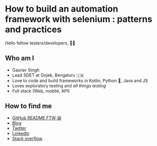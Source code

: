 # How to build an automation framework with selenium : patterns and practices

Hello fellow testers/developers, 👋🏼

## Who am I

- Gaurav Singh
- Lead SDET at Gojek, Bengaluru 🇮🇳
- Love to code and build frameworks in Kotlin, Python 🐍, Java and JS
- Loves exploratory testing and _all things testing_
- Full stack (Web, mobile, API)

## How to find me

- [GitHub README FTW 😄](https://github.com/automationhacks)
- [Blog](https://automationhacks.blog/)
- [Twitter](https://twitter.com/automationhacks)
- [LinkedIn](https://www.linkedin.com/in/automationhacks/)
- [Stack overflow](https://stackoverflow.com/users/5336432/gaurav-singh)
